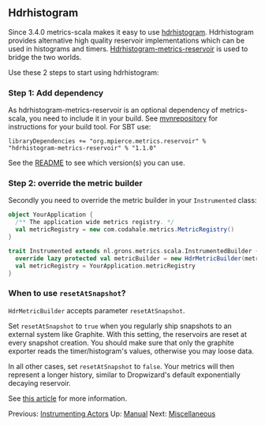 ## Hdrhistogram

Since 3.4.0 metrics-scala makes it easy to use [hdrhistogram](http://hdrhistogram.org/). Hdrhistogram provides
alternative high quality reservoir implementations which can be used in histograms and timers.
[Hdrhistogram-metrics-reservoir](https://bitbucket.org/marshallpierce/hdrhistogram-metrics-reservoir)
is used to bridge the two worlds.

Use these 2 steps to start using hdrhistogram:

### Step 1: Add dependency

As hdrhistogram-metrics-reservoir is an optional dependency of metrics-scala, you need to include it in your build.
See [mvnrepository](http://mvnrepository.com/artifact/org.mpierce.metrics.reservoir/hdrhistogram-metrics-reservoir/1.1.0)
for instructions for your build tool. For SBT use:

```
libraryDependencies += "org.mpierce.metrics.reservoir" % "hdrhistogram-metrics-reservoir" % "1.1.0"
```

See the [README](/README.md) to see which version(s) you can use.

### Step 2: override the metric builder

Secondly you need to override the metric builder in your `Instrumented` class:

```scala
object YourApplication {
  /** The application wide metrics registry. */
  val metricRegistry = new com.codahale.metrics.MetricRegistry()
}

trait Instrumented extends nl.grons.metrics.scala.InstrumentedBuilder {
  override lazy protected val metricBuilder = new HdrMetricBuilder(metricBaseName, metricRegistry, resetAtSnapshot = false)
  val metricRegistry = YourApplication.metricRegistry
}
```

### When to use `resetAtSnapshot`?

`HdrMetricBuilder` accepts parameter `resetAtSnapshot`.

Set `resetAtSnapshot` to `true` when you regularly ship snapshots to an external system like Graphite. With this
setting, the reservoirs are reset at every snapshot creation. You should make sure that only the graphite exporter
reads the timer/histogram's values, otherwise you may loose data.

In all other cases, set `resetAtSnapshot` to `false`. Your metrics will then represent a longer history, similar
to Dropwizard's default exponentially decaying reservoir.

See [this article](http://taint.org/2014/01/16/145944a.html) for more information.


Previous: [Instrumenting Actors](Actors.md) Up: [Manual](Manual.md) Next: [Miscellaneous](Miscellaneous.md)
